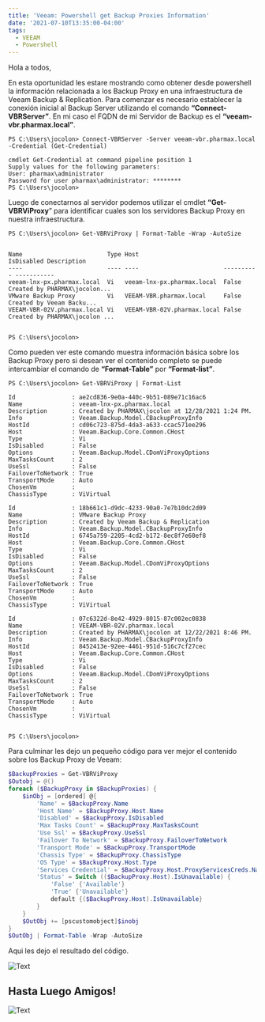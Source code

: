 ```yaml
---
title: 'Veeam: Powershell get Backup Proxies Information'
date: '2021-07-10T13:35:00-04:00'
tags:
  - VEEAM
  - Powershell
---
```


Hola a todos,

En esta oportunidad les estare mostrando como obtener desde powershell la información relacionada a los Backup Proxy en una infraestructura de Veeam Backup & Replication. Para comenzar es necesario establecer la conexión inicial al Backup Server utilizando el comando **“Connect-VBRServer”**. En mi caso el FQDN de mi Servidor de Backup es el **“veeam-vbr.pharmax.local”**.

```text
PS C:\Users\jocolon> Connect-VBRServer -Server veeam-vbr.pharmax.local -Credential (Get-Credential)

cmdlet Get-Credential at command pipeline position 1
Supply values for the following parameters:
User: pharmax\administrator
Password for user pharmax\administrator: ********
PS C:\Users\jocolon> 
```

Luego de conectarnos al servidor podemos utilizar el cmdlet **“Get-VBRViProxy**” para identificar cuales son los servidores Backup Proxy en nuestra infraestructura.

```text
PS C:\Users\jocolon> Get-VBRViProxy | Format-Table -Wrap -AutoSize


Name                        Type Host                        IsDisabled Description
----                        ---- ----                        ---------- -----------
veeam-lnx-px.pharmax.local  Vi   veeam-lnx-px.pharmax.local  False      Created by PHARMAX\jocolon...
VMware Backup Proxy         Vi   VEEAM-VBR.pharmax.local     False      Created by Veeam Backu...
VEEAM-VBR-02V.pharmax.local Vi   VEEAM-VBR-02V.pharmax.local False      Created by PHARMAX\jocolon ...


PS C:\Users\jocolon>
```

Como pueden ver este comando muestra información básica sobre los Backup Proxy pero si desean ver el contenido completo se puede intercambiar el comando de **“Format-Table”** por **“Format-list”**.

```text
PS C:\Users\jocolon> Get-VBRViProxy | Format-List                 

Id                : ae2cd836-9e0a-440c-9b51-089e71c16ac6
Name              : veeam-lnx-px.pharmax.local
Description       : Created by PHARMAX\jocolon at 12/28/2021 1:24 PM.
Info              : Veeam.Backup.Model.CBackupProxyInfo
HostId            : cd06c723-875d-4da3-a633-ccac571ee296 
Host              : Veeam.Backup.Core.Common.CHost       
Type              : Vi
IsDisabled        : False
Options           : Veeam.Backup.Model.CDomViProxyOptions
MaxTasksCount     : 2
UseSsl            : False
FailoverToNetwork : True
TransportMode     : Auto
ChosenVm          : 
ChassisType       : ViVirtual

Id                : 18b661c1-d9dc-4233-90a0-7e7b10dc2d09
Name              : VMware Backup Proxy
Description       : Created by Veeam Backup & Replication
Info              : Veeam.Backup.Model.CBackupProxyInfo
HostId            : 6745a759-2205-4cd2-b172-8ec8f7e60ef8
Host              : Veeam.Backup.Core.Common.CHost
Type              : Vi
IsDisabled        : False
Options           : Veeam.Backup.Model.CDomViProxyOptions
MaxTasksCount     : 2
UseSsl            : False
FailoverToNetwork : True
TransportMode     : Auto
ChosenVm          :
ChassisType       : ViVirtual

Id                : 07c6322d-8e42-4929-8015-87c002ec0838
Name              : VEEAM-VBR-02V.pharmax.local
Description       : Created by PHARMAX\jocolon at 12/22/2021 8:46 PM.
Info              : Veeam.Backup.Model.CBackupProxyInfo
HostId            : 8452413e-92ee-4461-951d-516c7cf27cec
Host              : Veeam.Backup.Core.Common.CHost
Type              : Vi
IsDisabled        : False
Options           : Veeam.Backup.Model.CDomViProxyOptions
MaxTasksCount     : 2
UseSsl            : False
FailoverToNetwork : True
TransportMode     : Auto
ChosenVm          :
ChassisType       : ViVirtual


PS C:\Users\jocolon> 
```

Para culminar les dejo un pequeño código para ver mejor el contenido sobre los Backup Proxy de Veeam:

```powershell
$BackupProxies = Get-VBRViProxy
$Outobj = @()
foreach ($BackupProxy in $BackupProxies) {
    $inObj = [ordered] @{
        'Name' = $BackupProxy.Name
        'Host Name' = $BackupProxy.Host.Name
        'Disabled' = $BackupProxy.IsDisabled
        'Max Tasks Count' = $BackupProxy.MaxTasksCount
        'Use Ssl' = $BackupProxy.UseSsl
        'Failover To Network' = $BackupProxy.FailoverToNetwork
        'Transport Mode' = $BackupProxy.TransportMode
        'Chassis Type' = $BackupProxy.ChassisType
        'OS Type' = $BackupProxy.Host.Type
        'Services Credential' = $BackupProxy.Host.ProxyServicesCreds.Name
        'Status' = Switch (($BackupProxy.Host).IsUnavailable) {
            'False' {'Available'}
            'True' {'Unavailable'}
            default {($BackupProxy.Host).IsUnavailable}
        }
    }
    $OutObj += [pscustomobject]$inobj
}
$OutObj | Format-Table -Wrap -AutoSize
```

Aqui les dejo el resultado del código.

![Text](/img/BackupProxy_Code-scaled.webp#center)

## Hasta Luego Amigos!

![Text](/img/i-got-a-5b205b.webp#center)
